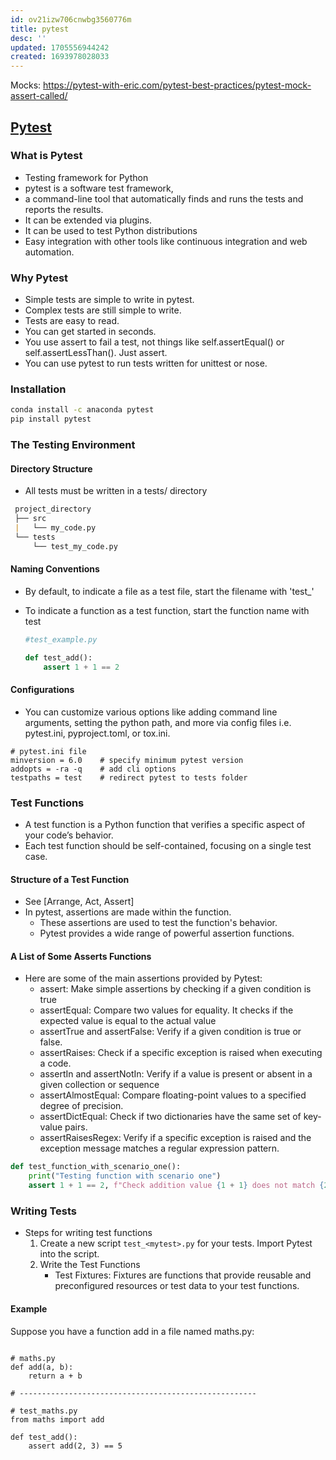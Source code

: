 ```yaml
---
id: ov21izw706cnwbg3560776m
title: pytest
desc: ''
updated: 1705556944242
created: 1693978028033
---
```

Mocks: https://pytest-with-eric.com/pytest-best-practices/pytest-mock-assert-called/

## [Pytest](https://medium.com/@pragprog/table-of-contents-86377afafc57)

### What is Pytest

- Testing framework for Python
- pytest is a software test framework,
- a command-line tool that automatically finds and runs the tests and reports the results.
- It can be extended via plugins.
- It can be used to test Python distributions
- Easy integration with other tools like continuous integration and web automation.

### Why Pytest

- Simple tests are simple to write in pytest.
- Complex tests are still simple to write.
- Tests are easy to read.
- You can get started in seconds.
- You use assert to fail a test, not things like self.assertEqual() or self.assertLessThan(). Just assert.
- You can use pytest to run tests written for unittest or nose.

### Installation

``` sh
conda install -c anaconda pytest
pip install pytest
```

### The Testing Environment

#### Directory Structure

- All tests must be written in a tests/ directory

``` md
 project_directory
 ├── src
 |   └── my_code.py
 └── tests
     └── test_my_code.py

```

#### Naming Conventions

- By default, to indicate a file as a test file, start the filename with 'test_'
- To indicate a function as a test function, start the function name with test

    ``` py
    #test_example.py

    def test_add():
        assert 1 + 1 == 2
    ```

#### Configurations

- You can customize various options like adding command line arguments, setting the python path, and more via  config files i.e. pytest.ini, pyproject.toml, or tox.ini.

``` raw
# pytest.ini file
minversion = 6.0    # specify minimum pytest version
addopts = -ra -q    # add cli options
testpaths = test    # redirect pytest to tests folder
```

### Test Functions

- A test function is a Python function that verifies a specific aspect of your code’s behavior.
- Each test function should be self-contained, focusing on a single test case.

#### Structure of a Test Function

- See [Arrange, Act, Assert]
- In pytest, assertions are made within the function.
  - These assertions are used to test the function's behavior.
  - Pytest provides a wide range of powerful assertion functions.

#### A List of Some Asserts Functions

- Here are some of the main assertions provided by Pytest:
  - assert: Make simple assertions by checking if a given condition is true
  - assertEqual: Compare two values for equality. It checks if the expected value is equal to the actual value
  - assertTrue and assertFalse: Verify if a given condition is true or false.
  - assertRaises: Check if a specific exception is raised when executing a code.
  - assertIn and assertNotIn: Verify if a value is present or absent in a given collection or sequence
  - assertAlmostEqual: Compare floating-point values to a specified degree of precision.
  - assertDictEqual: Check if two dictionaries have the same set of key-value pairs.
  - assertRaisesRegex: Verify if a specific exception is raised and the exception message matches a regular expression pattern.

``` py
def test_function_with_scenario_one():
    print("Testing function with scenario one")
    assert 1 + 1 == 2, f"Check addition value {1 + 1} does not match {2}"
```

### Writing Tests

- Steps for writing test functions
  1. Create a new script `test_<mytest>.py` for your tests. Import Pytest into the script.
  2. Write the Test Functions
     - Test Fixtures: Fixtures are functions that provide reusable and preconfigured resources or test data to your test functions.

#### Example

Suppose you have a function add in a file named maths.py:

``` PY

# maths.py
def add(a, b):
    return a + b

# -----------------------------------------------------

# test_maths.py
from maths import add

def test_add():
    assert add(2, 3) == 5
```
